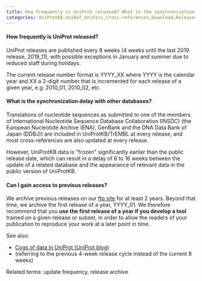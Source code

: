 ```yaml
---
title: How frequently is UniProt released? What is the synchronization delay with other databases? Can I gain access to previous releases?
categories: UniProtKB,UniRef,UniParc,Cross-references,Download,Release,faq
---
```


#### How frequently is UniProt released?

UniProt releases are published every 8 weeks (4 weeks until the last 2019 release, 2019_11), with possible exceptions in January and summer due to reduced staff during holidays.

The current release number format is YYYY_XX where YYYY is the calendar year and XX a 2-digit number that is incremented for each release of a given year, e.g. 2010_01, 2010_02, etc.

#### What is the synchronization delay with other databases?

Translations of nucleotide sequences as submitted to one of the members of International Nucleotide Sequence Database Collaboration (INSDC) (the European Nucleotide Archive (ENA), GenBank and the DNA Data Bank of Japan (DDBJ)) are included in UniProtKB/TrEMBL at every release, and most cross-references are also updated at every release.

However, UniProtKB data is "frozen" significantly earlier than the public release date, which can result in a delay of 8 to 16 weeks between the update of a related database and the appearance of relevant data in the public version of UniProtKB.

#### Can I gain access to previous releases?

We archive previous releases on our [ftp site](https://ftp.uniprot.org/pub/databases/uniprot/previous%5Freleases) for at least 2 years. Beyond that time, we archive the first release of a year, YYYY_01. We therefore recommend that you **use the first release of a year if you develop a tool** trained on a given release or subset, in order to allow the readers of your publication to reproduce your work at a later point in time.

See also:

-   [Cogs of data in UniProt (UniProt blog)](https://insideuniprot.blogspot.com/2018/08/)
-   (referring to the previous 4-week release cycle instead of the current 8 weeks)

Related terms: update frequency, release archive
